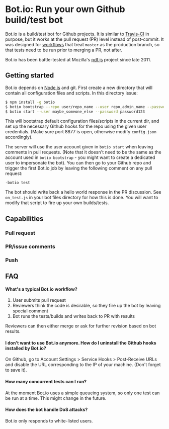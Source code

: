 # Bot.io: Run your own Github build/test bot

Bot.io is a build/test bot for Github projects. It is similar to [Travis-CI](https://github.com/travis-ci/travis-ci) in purpose, but it works at the pull request (PR) level instead of post-commit. It was designed for [workflows](http://scottchacon.com/2011/08/31/github-flow.html) that treat `master` as the production branch, so that tests need to be run prior to merging a PR, not after.

Bot.io has been battle-tested at Mozilla's [pdf.js](http://github.com/mozilla/pdf.js) project since late 2011.




## Getting started

Bot.io depends on [Node.js](https://github.com/joyent/node) and git. First create a new directory that will contain all configuration files and scripts. In this directory issue:

```bash
$ npm install -g botio
$ botio bootstrap --repo user/repo_name --user repo_admin_name --password password123
$ botio start --user maybe_someone_else --password password123
```

This will bootstrap default configuration files/scripts in the current dir, and set up the necessary Github hooks for the repo using the given user credentials. (Make sure port 8877 is open, otherwise modify `config.json` accordingly).

The server will use the user account given in `botio start` when leaving comments in pull requests. (Note that it doesn't need to be the same as the account used in `botio bootstrap` - you might want to create a dedicated user to impersonate the bot). You can then go to your Github repo and trigger the first Bot.io job by leaving the following comment on any pull request:

```
-botio test
```

The bot should write back a hello world response in the PR discussion. See `on_test.js` in your bot files directory for how this is done. You will want to modify that script to fire up your own builds/tests.




## Capabilities


### Pull request

### PR/issue comments

### Push




## FAQ

#### What's a typical Bot.io workflow?

1. User submits pull request
2. Reviewers think the code is desirable, so they fire up the bot by leaving special comment
3. Bot runs the tests/builds and writes back to PR with results

Reviewers can then either merge or ask for further revision based on bot results.


#### I don't want to use Bot.io anymore. How do I uninstall the Github hooks installed by Bot.io?

On Github, go to Account Settings > Service Hooks > Post-Receive URLs and disable the URL corresponding to the IP of your machine. (Don't forget to save it).

#### How many concurrent tests can I run?

At the moment Bot.io uses a simple queueing system, so only one test can be run at a time. This might change in the future.

#### How does the bot handle DoS attacks?

Bot.io only responds to white-listed users.
